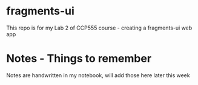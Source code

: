 # fragments-ui
This repo is for my Lab 2 of CCP555 course - creating a fragments-ui web app

# Notes - Things to remember
Notes are handwritten in my notebook, will add those here later this week
